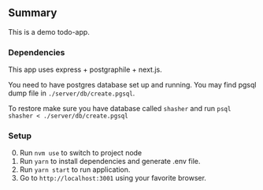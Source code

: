 ## Summary

This is a demo todo-app.

### Dependencies

This app uses express + postgraphile + next.js.

You need to have postgres database set up and running.
You may find pgsql dump file in `./server/db/create.pgsql`.

To restore make sure you have database called `shasher` and run `psql shasher < ./server/db/create.pgsql`

### Setup

0. Run `nvm use` to switch to project node
1. Run `yarn` to install dependencies and generate .env file.
1. Run `yarn start` to run application.
1. Go to `http://localhost:3001` using your favorite browser.
